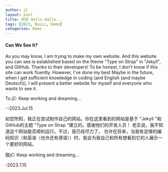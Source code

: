 ```yaml
---
author: jC
layout: post
title: 你好 Hello Hallo...
tags: [2023, Basic, Demo]
categories: Demo
---
```

#### Can We See It?

 As you may know, I am trying to make my own website. And this website you can see is established based on the theme "Type on Strap" in "Jekyll", and GitHub. Thanks to their developers! 
 To be honest, I don't know if this site can work fluently. However, I've done my best
 Maybe in the future, when I get sufficient knowledge in coding (and English (and maybe Deutsch)), I will present a better website for myself and everyone who wants to see it.

 To jC: Keep working and dreaming...
 
 --2023.Jul.15

 如您所知，我正在尝试制作自己的网站。你在这里看到的网站是基于 "Jekyll "和GitHub的主题 "Type on Strap "建立的。感谢他们的开发人员！
 老实说，我不知道这个网站能否顺利运行。不过，我已经尽力了。
 也许在将来，当我有足够的编码知识（和英语（也许还有德语））时，我会为我自己和所有想看到它的人展示一个更好的网站。

 致jC: Keep working and dreaming...

 -2023.7.15
